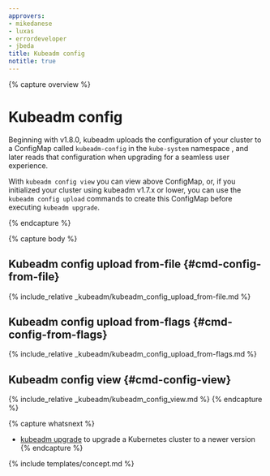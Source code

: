 ```yaml
---
approvers:
- mikedanese
- luxas
- errordeveloper
- jbeda
title: Kubeadm config
notitle: true
---
```

{% capture overview %}
# Kubeadm config
Beginning with v1.8.0, kubeadm uploads the configuration of your cluster to a ConfigMap called 
`kubeadm-config` in the `kube-system` namespace , and later reads that configuration when upgrading 
for a seamless user experience.

With `kubeadm config view` you can view above ConfigMap, or, if you initialized your cluster
 using kubeadm v1.7.x or lower, you can use the `kubeadm config upload` commands to create this
ConfigMap before executing `kubeadm upgrade`.

{% endcapture %}

{% capture body %}
## Kubeadm config upload from-file {#cmd-config-from-file}
{% include_relative _kubeadm/kubeadm_config_upload_from-file.md %}

## Kubeadm config upload from-flags {#cmd-config-from-flags}
{% include_relative _kubeadm/kubeadm_config_upload_from-flags.md %}

## Kubeadm config view {#cmd-config-view}
{% include_relative _kubeadm/kubeadm_config_view.md %}
{% endcapture %}

{% capture whatsnext %}
* [kubeadm upgrade](kubeadm-upgrade.md) to upgrade a Kubernetes cluster to a newer version
{% endcapture %}

{% include templates/concept.md %}